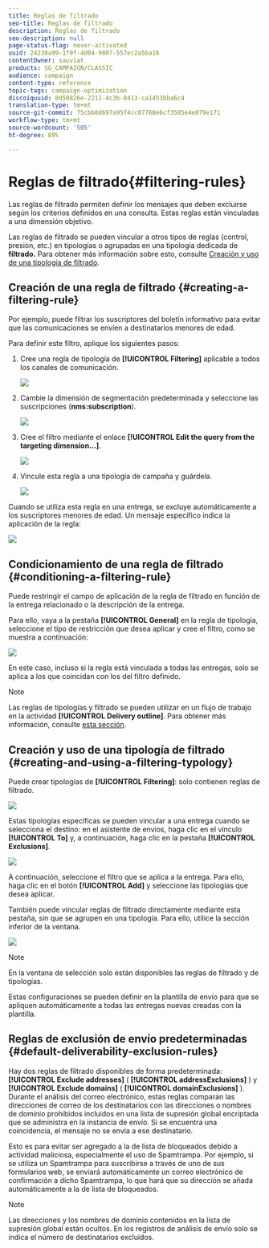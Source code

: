 ```yaml
---
title: Reglas de filtrado
seo-title: Reglas de filtrado
description: Reglas de filtrado
seo-description: null
page-status-flag: never-activated
uuid: 24238a99-1f0f-4d04-9807-557ec2a5ba16
contentOwner: sauviat
products: SG_CAMPAIGN/CLASSIC
audience: campaign
content-type: reference
topic-tags: campaign-optimization
discoiquuid: 0d50826e-2211-4c3b-8413-ca1453bba6c4
translation-type: tm+mt
source-git-commit: 75cbb8d697a95f4cc07768e6cf3585e4e079e171
workflow-type: tm+mt
source-wordcount: '505'
ht-degree: 89%

---
```



# Reglas de filtrado{#filtering-rules}

Las reglas de filtrado permiten definir los mensajes que deben excluirse según los criterios definidos en una consulta. Estas reglas están vinculadas a una dimensión objetivo.

Las reglas de filtrado se pueden vincular a otros tipos de reglas (control, presión, etc.) en tipologías o agrupadas en una tipología dedicada de **filtrado.** Para obtener más información sobre esto, consulte [Creación y uso de una tipología de filtrado](#creating-and-using-a-filtering-typology).

## Creación de una regla de filtrado {#creating-a-filtering-rule}

Por ejemplo, puede filtrar los suscriptores del boletín informativo para evitar que las comunicaciones se envíen a destinatarios menores de edad.

Para definir este filtro, aplique los siguientes pasos:

1. Cree una regla de tipología de **[!UICONTROL Filtering]** aplicable a todos los canales de comunicación.

   ![](assets/campaign_opt_create_filter_01.png)

1. Cambie la dimensión de segmentación predeterminada y seleccione las suscripciones (**nms:subscription**).

   ![](assets/campaign_opt_create_filter_02.png)

1. Cree el filtro mediante el enlace **[!UICONTROL Edit the query from the targeting dimension...]**.

   ![](assets/campaign_opt_create_filter_03.png)

1. Vincule esta regla a una tipología de campaña y guárdela.

   ![](assets/campaign_opt_create_filter_04.png)

Cuando se utiliza esta regla en una entrega, se excluye automáticamente a los suscriptores menores de edad. Un mensaje específico indica la aplicación de la regla:

![](assets/campaign_opt_create_filter_05.png)

## Condicionamiento de una regla de filtrado {#conditioning-a-filtering-rule}

Puede restringir el campo de aplicación de la regla de filtrado en función de la entrega relacionado o la descripción de la entrega.

Para ello, vaya a la pestaña **[!UICONTROL General]** en la regla de tipología, seleccione el tipo de restricción que desea aplicar y cree el filtro, como se muestra a continuación:

![](assets/campaign_opt_create_filter_06.png)

En este caso, incluso si la regla está vinculada a todas las entregas, solo se aplica a los que coincidan con los del filtro definido.

>[!NOTE]
>
>Las reglas de tipologías y filtrado se pueden utilizar en un flujo de trabajo en la actividad **[!UICONTROL Delivery outline]**. Para obtener más información, consulte [esta sección](../../workflow/using/delivery-outline.md).

## Creación y uso de una tipología de filtrado {#creating-and-using-a-filtering-typology}

Puede crear tipologías de **[!UICONTROL Filtering]**: solo contienen reglas de filtrado.

![](assets/campaign_opt_create_typo_filtering.png)

Estas tipologías específicas se pueden vincular a una entrega cuando se selecciona el destino: en el asistente de envíos, haga clic en el vínculo **[!UICONTROL To]** y, a continuación, haga clic en la pestaña **[!UICONTROL Exclusions]**.

![](assets/campaign_opt_apply_typo_filtering.png)

A continuación, seleccione el filtro que se aplica a la entrega. Para ello, haga clic en el botón **[!UICONTROL Add]** y seleccione las tipologías que desea aplicar.

También puede vincular reglas de filtrado directamente mediante esta pestaña, sin que se agrupen en una tipología. Para ello, utilice la sección inferior de la ventana.

![](assets/campaign_opt_select_typo_filtering.png)

>[!NOTE]
>
>En la ventana de selección solo están disponibles las reglas de filtrado y de tipologías.
>
>Estas configuraciones se pueden definir en la plantilla de envío para que se apliquen automáticamente a todas las entregas nuevas creadas con la plantilla.


## Reglas de exclusión de envío predeterminadas {#default-deliverability-exclusion-rules}

Hay dos reglas de filtrado disponibles de forma predeterminada: **[!UICONTROL Exclude addresses]** ( **[!UICONTROL addressExclusions]** ) y **[!UICONTROL Exclude domains]** ( **[!UICONTROL domainExclusions]** ). Durante el análisis del correo electrónico, estas reglas comparan las direcciones de correo de los destinatarios con las direcciones o nombres de dominio prohibidos incluidos en una lista de supresión global encriptada que se administra en la instancia de envío. Si se encuentra una coincidencia, el mensaje no se envía a ese destinatario.

Esto es para evitar ser agregado a la  de lista de bloqueados debido a actividad maliciosa, especialmente el uso de Spamtrampa. Por ejemplo, si se utiliza un Spamtrampa para suscribirse a través de uno de sus formularios web, se enviará automáticamente un correo electrónico de confirmación a dicho Spamtrampa, lo que hará que su dirección se añada automáticamente a la  de lista de bloqueados.

>[!NOTE]
>
>Las direcciones y los nombres de dominio contenidos en la lista de supresión global están ocultos. En los registros de análisis de envío solo se indica el número de destinatarios excluidos.

